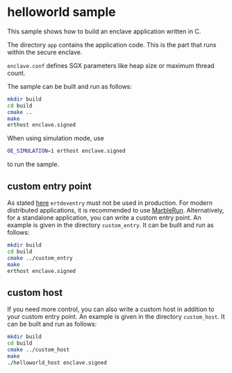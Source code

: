 # helloworld sample

This sample shows how to build an enclave application written in C.

The directory `app` contains the application code. This is the part that runs within the secure enclave.

`enclave.conf` defines SGX parameters like heap size or maximum thread count.

The sample can be built and run as follows:

```sh
mkdir build
cd build
cmake ..
make
erthost enclave.signed
```

When using simulation mode, use

```sh
OE_SIMULATION=1 erthost enclave.signed
```

to run the sample.

## custom entry point

As stated [here](../README.md#erthost) `ertdeventry` must not be used in production.
For modern distributed applications, it is recommended to use [MarbleRun](../README.md#marblerun).
Alternatively, for a standalone application, you can write a custom entry point.
An example is given in the directory `custom_entry`.
It can be built and run as follows:

```sh
mkdir build
cd build
cmake ../custom_entry
make
erthost enclave.signed
```

## custom host

If you need more control, you can also write a custom host in addition to your custom entry point.
An example is given in the directory `custom_host`.
It can be built and run as follows:

```sh
mkdir build
cd build
cmake ../custom_host
make
./helloworld_host enclave.signed
```
